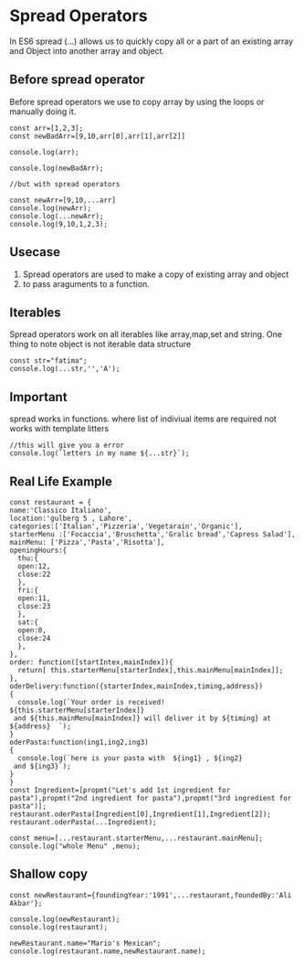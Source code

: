 # Spread Operators

In ES6 spread (...) allows us to quickly copy all or a part of an existing array and Object into another array and object.

## Before spread operator 

Before spread operators we use to copy array by using the loops or manually doing it.

```
const arr=[1,2,3];
const newBadArr=[9,10,arr[0],arr[1],arr[2]]

console.log(arr);

console.log(newBadArr);

//but with spread operators

const newArr=[9,10,...arr]
console.log(newArr);
console.log(...newArr);
console.log(9,10,1,2,3);

```
## Usecase 

1. Spread operators are used to make a copy of existing array and object
2. to pass araguments to a function.


## Iterables

Spread operators work on all iterables like array,map,set and string.
One thing to note  object is not iterable data structure

```
const str="fatima";
console.log(...str,'','A');
```

## Important
spread works in functions. where list of  indiviual items are required not works with  template  litters

```
//this will give you a error
console.log(`letters in my name ${...str}`);
```

## Real Life Example
```
const restaurant = {
name:'Classico Italiano',
location:'gulberg 5 , Lahore',
categories:['Italian','Pizzeria','Vegetarain','Organic'],
starterMenu :['Focaccia','Bruschetta','Gralic bread','Capress Salad'],
mainMenu: ['Pizza','Pasta','Risotta'],
openingHours:{
  thu:{
  open:12,
  close:22
  },
  fri:{
  open:11,
  close:23
  },
  sat:{
  open:0,
  close:24
  },
},
order: function([startIntex,mainIndex]){
  return[ this.starterMenu[starterIndex],this.mainMenu[mainIndex]];
},
oderDelivery:function({starterIndex,mainIndex,timing,address})
{
  console.log(`Your order is received! ${this.starterMenu[starterIndex]}
 and ${this.mainMenu[mainIndex]} will deliver it by ${timing} at ${address}  `);
}
oderPasta:function(ing1,ing2,ing3)
{
  console.log(`here is your pasta with  ${ing1} , ${ing2}
 and ${ing3}`);
}
}
const Ingredient=[propmt("Let's add 1st ingredient for pasta"),propmt("2nd ingredient for pasta"),propmt("3rd ingredient for pasta")];
restaurant.oderPasta(Ingredient[0],Ingredient[1],Ingredient[2]);
restaurant.oderPasta(...Ingredient);

const menu=[...restaurant.starterMenu,...restaurant.mainMenu];
console.log("whole Menu" ,menu);
```

## Shallow copy

```
const newRestaurant={foundingYear:'1991',...restaurant,foundedBy:'Ali Akbar'};

console.log(newRestaurant);
console.log(restaurant);

newRestaurant.name="Mario's Mexican";
console.log(restaurant.name,newRestaurant.name);
```
